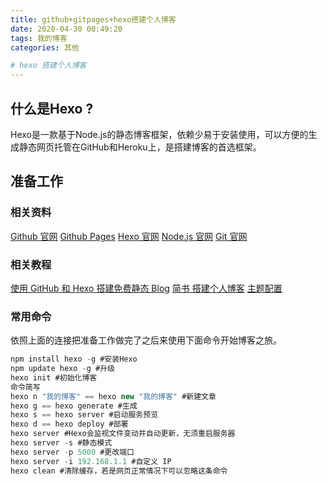 ```yaml
---
title: github+gitpages+hexo搭建个人博客
date: 2020-04-30 00:49:20
tags: 我的博客
categories: 其他

# hexo 搭建个人博客
---
```


## 什么是Hexo ?
Hexo是一款基于Node.js的静态博客框架，依赖少易于安装使用，可以方便的生成静态网页托管在GitHub和Heroku上，是搭建博客的首选框架。

## 准备工作
### 相关资料
[Github 官网][1]
[Github Pages][2]
[Hexo 官网][3]
[Node.js 官网][4]
[Git 官网][5]


### 相关教程
[使用 GitHub 和 Hexo 搭建免费静态 Blog][6]
[简书 搭建个人博客][7]
[主题配置][8]

### 常用命令
依照上面的连接把准备工作做完了之后来使用下面命令开始博客之旅。

```js
npm install hexo -g #安装Hexo
npm update hexo -g #升级 
hexo init #初始化博客
命令简写
hexo n "我的博客" == hexo new "我的博客" #新建文章
hexo g == hexo generate #生成
hexo s == hexo server #启动服务预览
hexo d == hexo deploy #部署
hexo server #Hexo会监视文件变动并自动更新，无须重启服务器
hexo server -s #静态模式
hexo server -p 5000 #更改端口
hexo server -i 192.168.1.1 #自定义 IP
hexo clean #清除缓存，若是网页正常情况下可以忽略这条命令
```



  [1]: https://github.com/
  [2]: https://pages.github.com/
  [3]: https://hexo.io/zh-cn/
  [4]: https://nodejs.org/en/
  [5]: https://git-scm.com/
  [6]: https://wsgzao.github.io/post/hexo-guide/
  [7]: https://www.jianshu.com/p/f4dce0e76886
  [8]: http://theme-next.iissnan.com/theme-settings.html
